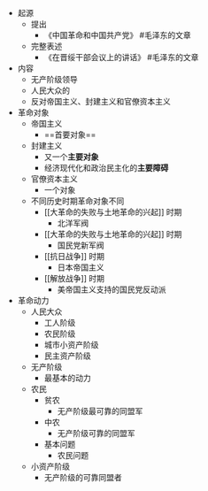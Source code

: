 - 起源
	- 提出
		- 《中国革命和中国共产党》 #毛泽东的文章
	- 完整表述
		- 《在晋绥干部会议上的讲话》 #毛泽东的文章
- 内容
	- 无产阶级领导
	- 人民大众的
	- 反对帝国主义、封建主义和官僚资本主义
- 革命对象
	- 帝国主义
		- ==首要对象==
	- 封建主义
		- 又一个**主要对象**
		- 经济现代化和政治民主化的**主要障碍**
	- 官僚资本主义
		- 一个对象
	- 不同历史时期革命对象不同
		- [[大革命的失败与土地革命的兴起]] 时期
			- 北洋军阀
		- [[大革命的失败与土地革命的兴起]] 时期
			- 国民党新军阀
		- [[抗日战争]] 时期
			- 日本帝国主义
		- [[解放战争]] 时期
			- 美帝国主义支持的国民党反动派
- 革命动力
	- 人民大众
		- 工人阶级
		- 农民阶级
		- 城市小资产阶级
		- 民主资产阶级
	- 无产阶级
		- 最基本的动力
	- 农民
		- 贫农
			- 无产阶级最可靠的同盟军
		- 中农
			- 无产阶级可靠的同盟军
		- 基本问题
			- 农民问题
	- 小资产阶级
		- 无产阶级的可靠同盟者